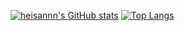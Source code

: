 [![heisannn's GitHub stats](https://github-readme-stats.vercel.app/api?username=heisannn&include_all_commits=true&count_private=true&show_icons=true&theme=dracula)](https://github.com/anuraghazra/github-readme-stats)
[![Top Langs](https://github-readme-stats.vercel.app/api/top-langs/?username=heisannn&count_private=true&layout=compact&show_icons=true&theme=dracula)](https://github.com/anuraghazra/github-readme-stats)
